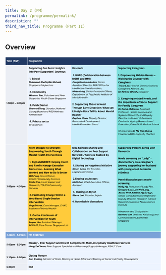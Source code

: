 ```yaml
---
title: Day 2 (PM)
permalink: /programme/permalink/
description: ""
third_nav_title: Programme (Part II)
---
```

## Overview
![day 2_pm](/images/day%202_pm.png)
